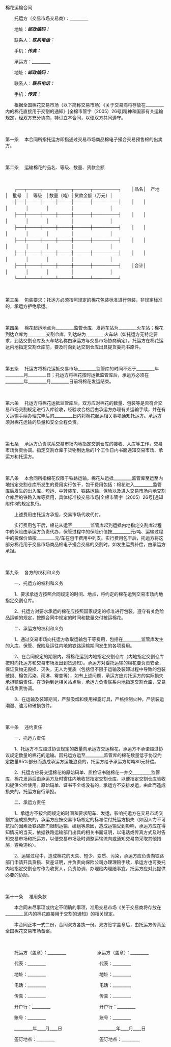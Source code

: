 



棉花运输合同



 

　　托运方（交易市场交易商）：_________

　　地址：_________邮政编码：_________

　　联系人：_________联系电话：_________

　　手机：_________传真：_________　　

　　承运方：_________

　　地址：_________邮政编码：_________

　　联系人：_________联系电话：_________

　　手机：_________传真：_________　　

　　根据全国棉花交易市场（以下简称交易市场）《关于交易商将存放在_________内的棉花直接用于交割的通知》[全棉市管字（2005）26号]精神和国家有关运输规定，经双方充分协商，特订立本合同，以便双方共同遵守。

　　

第一条
　本合同所指托运方即指通过交易市场商品棉电子撮合交易预售棉的出卖方。

　　

第二条
　运输棉花的品名、等级、数量、货款金额

　　


　　┌──┬────┬────┬────┬─────┬────────┐
　　│品名│　产地　│　批号　│　等级　│数量（吨）│货款金额（万元）│
　　├──┼────┼────┼────┼─────┼────────┤
　　│　　│　　　　│　　　　│　　　　│　　　　　│　　　　　　　　│
　　├──┼────┼────┼────┼─────┼────────┤
　　│　　│　　　　│　　　　│　　　　│　　　　　│　　　　　　　　│
　　├──┼────┼────┼────┼─────┼────────┤
　　│　　│　　　　│　　　　│　　　　│　　　　　│　　　　　　　　│
　　├──┼────┼────┼────┼─────┼────────┤
　　│　　│　　　　│　　　　│　　　　│　　　　　│　　　　　　　　│
　　├──┼────┼────┼────┼─────┼────────┤
　　│　　│　　　　│　　　　│　　　　│　　　　　│　　　　　　　　│
　　├──┼────┼────┼────┼─────┼────────┤
　　│合计│　　　　│　　　　│　　　　│　　　　　│　　　　　　　　│
　　└──┴────┴────┴────┴─────┴────────┘
　　


　　

第三条
　包装要求：托运方必须按照规定的棉花包装标准进行包装，非规定标准的，承运方拒绝承运。

　　

第四条
　棉花起运地点为_________监管仓库，发运车站为_________火车站；棉花到达仓库为_________交割仓库，到达站为_________火车站（如托运方无特定要求，到达交割仓库及火车站名称由承运方与交易市场协商确定）。托运方在棉花运达内地指定交割仓库前，要及时向到达交割仓库出具提货委托书原件。

　　

第五条
　托运方将棉花运抵交易市场_________监管库的时间不迟于_________年_________月_________日；托运方将棉花按时运抵监管库后，承运方必须在_________年_________月_________日前将棉花发运结束。

　　

第六条
　托运方将棉花运抵监管库后，双方应对棉花的数量、包装等是否符合交易市场交割规定进行入库验收，经验收合格后由承运方办理有关运输手续，并在有关运输手续办理完毕后的_________日内将棉花起运相关事项通知托运方。承运方须对棉花运输的质量和安全全程负责。

　　

第七条
　承运方负责联系交易市场内地指定交割仓库的接收、入库等工作，交易市场负责协调。指定交割仓库于货物到达后的1个工作日内书面通知交易市场、承运方和托运方。

　　

第八条
　本合同所指棉花仅限于铁路运输。棉花从运抵_________监管库至运至内地指定交割仓库所发生的费用实行包干，包干费用包括：棉花进入_________监管库后发生的出入库、短运、中转装车、铁路运输、保险以及进入交易市场内地交割仓库后的铁路入库等费用，具体标准按交易市场[全棉市管字（2005）26号]通知附件3的规定执行。

　　上述费用由托运方承担，交易市场代收代付。

　　实行费用包干后，棉花从运至_________监管库起到运抵内地指定交割库过程中的保险由承运方负责代办，保管过程中的保险价值按_________元/吨、运输过程中的投保价值按_________元/车在包干费用中列支。实行费用包干后，托运方将这部分棉花用于交易市场商品棉电子撮合交易的交割时，如发生运费补偿，由承运方承担。

　　

第九条
　各方的权利和义务

　　一、托运方的权利和义务

　　1、要求承运方按照合同规定的时间、地点，将约定的棉花运到交易市场内地指定交割仓库。

　　2、托运方对要求承运的棉花应按照国家规定的标准进行包装，遵守有关危险品运输的规定，按照合同中规定的时间和数量交付被运棉花。

　　二、承运方的权利和义务

　　1、通过交易市场向托运方收取运输包干等费用，包括在_________监管库发生的入库、保管、保险及运往内地的铁路运输期间发生的各项费用。

　　2、在合同规定的期限内，将棉花运到内地指定交割仓库（内地指定交割仓库按时向托运方和交易市场发出到货通知）。承运方对委托运输的棉花要负责安全，保证货物无毁损、灭失，无人为变质（包括但不限于运输及装卸过程中导致的包装破损、棉包污染、雨淋、霉变等），如有上述问题，承运方应对托运方的实际损失承担赔偿责任。在货物到达相关站点后，承运方负责联系内地指定交割仓库，交易市场负责协调。

　　3、在运输及装卸期间，严禁吸烟和使用裸露灯具，严格控制火种，严禁装运潮湿、油污和破损包件。

　　

第十条
　违约责任

　　一、托运方责任

　　1、托运方不应超过协议规定的数量向承运方交运棉花，承运方不承诺超过协议规定数量的棉花的运输。因托运方运至_________监管库的棉花数量低于协议约定数量95%部分而造成承运方运能浪费的，托运方给予承运方每吨80元补偿。

　　2、托运方应将交运棉花的原始码单、质检证书随棉花一并交_________监管库，棉花发运后由承运方及时寄往内地收货指定交割仓库，以便指定交割仓库验收和提供公检使用。原始码单、证书不全或没有的，承运方不安排发运，由此而造成损失的，托运方自行承担。

　　二、承运方责任

　　1、承运方不按合同规定的时间和要求配车、发运，影响托运方在交易市场交割并造成损失的，承运方应按交易市场核定的标准偿付托运方损失（如因人力不可抗拒的因素及铁路部门限制运输、编组等原因，造成运输受到影响，承运方应在得知情况的当天，依据铁路运输部门出具的相关书面证明，以电话或传真方式及时告知交易市场和托运方，以便交易市场及时调整运输流向或通知交易商采取其他措施，避免违约）。

　　2、运输过程中，造成棉花的灭失、短少、变质、污染，承运方应负责向铁路部门申请开具货损、货差证明，并负责向保险公司办理理赔手续，承运方也可委托内地指定交割仓库作为收货人，负责协调、办理险内理赔事宜，托运方应对此提供必要的协助。

　　

第十一条
　准用条款

　　本合同未尽事项或约定不明确的事项，准用交易市场《关于交易商将存放在_________区内的棉花直接用于交割的通知》的相关规定。

　　本合同正本一式二份，合同双方各执一份。双方签字盖章后，由托运方传真至全国棉花交易市场备案。　

　　　

　　托运方（盖章）：_________　　　　　　　承运方（盖章）：_________　　

　　代表：_________　　　　　　　　　　　　代表：_________　　

　　地址：_________　　　　　　　　　　　　地址：_________　　

　　电话：_________　　　　　　　　　　　　电话：_________　　

　　传真：_________　　　　　　　　　　　　传真：_________　　

　　开户行：_________　　　　　　　　　　　开户行：_________　　

　　账号：_________　　　　　　　　　　　　账号：_________　　

　　_________年____月____日　　　　　　　　_________年____月____日　　

　　签订地点：_________　　　　　　　　　　签订地点：_________
